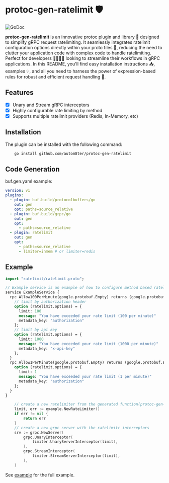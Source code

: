 # protoc-gen-ratelimit 🛡️

![GoDoc](https://godoc.org/github.com/autom8ter/protoc-gen-ratelimit?status.svg)

**protoc-gen-ratelimit** is an innovative protoc plugin and library 🌟 designed to simplify gRPC request
ratelimiting.
It seamlessly integrates ratelimit configuration options directly within your proto files 📝, reducing the need to clutter your
application code with complex code to handle ratelimiting.
Perfect for developers 👨‍💻👩‍💻 looking to streamline their workflows in gRPC applications.
In this README, you'll find easy installation instructions 📥, examples 💡, and all you need to harness the power of
expression-based rules for robust and efficient request handling 💼.

## Features

- [x] Unary and Stream gRPC interceptors
- [x] Highly configurable rate limiting by method
- [x] Supports multiple ratelimit providers (Redis, In-Memory, etc)

## Installation

The plugin can be installed with the following command:

```bash
    go install github.com/autom8ter/protoc-gen-ratelimit
```

## Code Generation

buf.gen.yaml example:

```yaml
version: v1
plugins:
  - plugin: buf.build/protocolbuffers/go
    out: gen
    opt: paths=source_relative
  - plugin: buf.build/grpc/go
    out: gen
    opt:
      - paths=source_relative
  - plugin: ratelimit
    out: gen
    opt:
      - paths=source_relative
      - limiter=inmem # or limiter=redis
```

## Example

```protobuf
import "ratelimit/ratelimit.proto";

// Example service is an example of how to configure method based ratelimits(per minute)
service ExampleService {
  rpc Allow100PerMinute(google.protobuf.Empty) returns (google.protobuf.Empty) {
    // limit by authorization header
    option (ratelimit.options) = {
      limit: 100
      message: "You have exceeded your rate limit (100 per minute)"
      metadata_key: "authorization"
    };
    // limit by api key
    option (ratelimit.options) = {
      limit: 1000
      message: "You have exceeded your rate limit (1000 per minute)"
      metadata_key: "x-api-key"
    };
  }
  rpc Allow1PerMinute(google.protobuf.Empty) returns (google.protobuf.Empty) {
    option (ratelimit.options) = {
      limit: 1
      message: "You have exceeded your rate limit (1 per minute)"
      metadata_key: "authorization"
    };
  }
}

```

```go
    // create a new ratelimiter from the generated function(protoc-gen-ratelimit)
	limit, err := example.NewRateLimiter()
	if err != nil {
		return err
	}
	// create a new grpc server with the ratelimitr interceptors
	srv := grpc.NewServer(
		grpc.UnaryInterceptor(
			limiter.UnaryServerInterceptor(limit),
		),
		grpc.StreamInterceptor(
			limiter.StreamServerInterceptor(limit),
		),
	)
```

See [example](example) for the full example.
